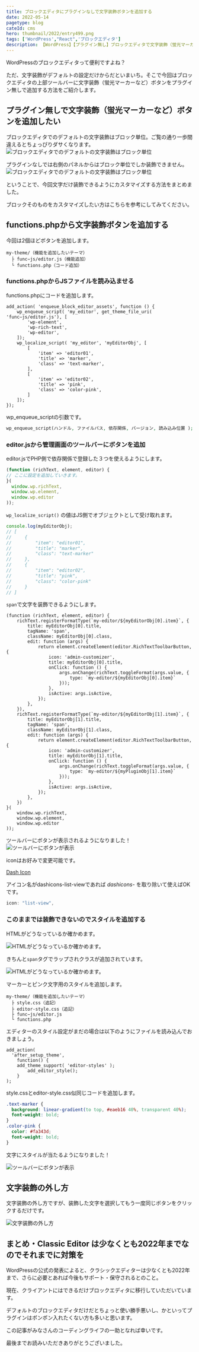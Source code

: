 ```yaml
---
title: ブロックエディタにプラグインなしで文字装飾ボタンを追加する
date: 2022-05-14
pagetype: blog
cateId: cms
hero: thumbnail/2022/entry499.png
tags: ['WordPress',"React",'ブロックエディタ']
description: 【WordPress】【プラグイン無し】ブロックエディタで文字装飾（蛍光マーカーなど）を上部ツールバーボタンから追加する方法をご紹介します。
---
```

WordPressのブロックエディタって便利ですよね？

ただ、文字装飾がデフォルトの設定だけからだといまいち。そこで今回はブロックエディタの上部ツールバーに文字装飾（蛍光マーカーなど）ボタンをプラグイン無しで追加する方法をご紹介します。
## プラグイン無しで文字装飾（蛍光マーカーなど）ボタンを追加したい
ブロックエディタでのデフォルトの文字装飾はブロック単位。ご覧の通り一歩間違えるとちょっぴりダサくなります。
![ブロックエディタでのデフォルトの文字装飾はブロック単位](./images/2022/05/entry499-6.png)

プラグインなしでは右側のパネルからはブロック単位でしか装飾できません。
![ブロックエディタでのデフォルトの文字装飾はブロック単位](./images/2022/05/entry499-7.png)

<msg txt="とても使い勝手が悪い！"></msg>

ということで、今回文字だけ装飾できるようにカスタマイズする方法をまとめました。

ブロックそのものをカスタマイズしたい方はこちらを参考にしてみてください。
  <card id="/blogs/entry488/"></card>

## functions.phpから文字装飾ボタンを追加する
今回は2個ほどボタンを追加します。
```
my-theme/（機能を追加したいテーマ）
  ├ func−js/editor.js（機能追加）
  └ functions.php（コード追加）
```
### functions.phpからJSファイルを読み込ませる
functions.phpにコードを追加します。

```php:title=functions.php
add_action( 'enqueue_block_editor_assets', function () {
	wp_enqueue_script( 'my_editor', get_theme_file_uri( 'func−js/editor.js'), [
		'wp-element',
		'wp-rich-text',
		'wp-editor',
	]);
	wp_localize_script( 'my_editor', 'myEditorObj', [
		[
			'item' => 'editor01',
			'title' => 'marker',
			'class' => 'text-marker',
		],
		[
			'item' => 'editor02',
			'title' => 'pink',
			'class' => 'color-pink',
		]
	]);
});
```
wp_enqueue_scriptの引数です。
```PHP
wp_enqueue_script(ハンドル, ファイルパス, 依存関係, バージョン, 読み込み位置 );
```
### editor.jsから管理画面のツールバーにボタンを追加
editor.jsでPHP側で依存関係で登録した３つを使えるようにします。

```js:title=editor.js
(function (richText, element, editor) {
// ここに設定を追加していきます。
}(
  window.wp.richText,
  window.wp.element,
  window.wp.editor
));
```
`wp_localize_script()` の値はJS側でオブジェクトとして受け取れます。
```js
console.log(myEditorObj);
// [
//     {
//         "item": "editor01",
//         "title": "marker",
//         "class": "text-marker"
//     },
//     {
//         "item": "editor02",
//         "title": "pink",
//         "class": "color-pink"
//     }
// ]
```
`span`で文字を装飾できるようにします。
```JS
(function (richText, element, editor) {
    richText.registerFormatType(`my-editor/${myEditorObj[0].item}`, {
        title: myEditorObj[0].title,
        tagName: 'span',
        className: myEditorObj[0].class,
        edit: function (args) {
            return element.createElement(editor.RichTextToolbarButton, {
                icon: 'admin-customizer',
                title: myEditorObj[0].title,
                onClick: function () {
                    args.onChange(richText.toggleFormat(args.value, {
                        type: `my-editor/${myEditorObj[0].item}`
                    }));
                },
                isActive: args.isActive,
            });
        },
    }),
    richText.registerFormatType(`my-editor/${myEditorObj[1].item}`, {
        title: myEditorObj[1].title,
        tagName: 'span',
        className: myEditorObj[1].class,
        edit: function (args) {
            return element.createElement(editor.RichTextToolbarButton, {
                icon: 'admin-customizer',
                title: myEditorObj[1].title,
                onClick: function () {
                    args.onChange(richText.toggleFormat(args.value, {
                        type: `my-editor/${myPluginObj[1].item}`
                    }));
                },
                isActive: args.isActive,
            });
        },
    })
}(
    window.wp.richText,
    window.wp.element,
    window.wp.editor
));
```
ツールバーにボタンが表示されるようになりました！
![ツールバーにボタンが表示](./images/2022/05/entry499-1.png)

iconはお好みで変更可能です。

[Dash Icon](https://developer.wordpress.org/resource/dashicons/)

アイコン名がdashicons-list-viewであれば *dashicons-* を取り除いて使えばOKです。
```js
icon: "list-view",
```
### このままでは装飾できないのでスタイルを追加する
HTMLがどうなっているか確かめます。

![HTMLがどうなっているか確かめます。](./images/2022/05/entry499-2.png)

きちんと`span`タグでラップされクラスが追加されています。

![HTMLがどうなっているか確かめます。](./images/2022/05/entry499-3.png)

マーカーとピンク文字用のスタイルを追加します。

```
my-theme/（機能を追加したいテーマ）
  ├ style.css（追記）
  ├ editor-style.css（追記）
  ├ func−js/editor.js
  └ functions.php
```

エディターのスタイル設定がまだの場合は以下のようにファイルを読み込んでおきましょう。

```PHP:title=functions.php
add_action(
  'after_setup_theme',
	function() {
    add_theme_support( 'editor-styles' );
		add_editor_style();
	}
);
```
style.cssとeditor-style.css似同じコードを追加します。

```css
.text-marker {
  background: linear-gradient(to top, #eaeb16 40%, transparent 40%);
  font-weight: bold;
}
.color-pink {
  color: #fa343d;
  font-weight: bold;
}
```
文字にスタイルが当たるようになりました！

![ツールバーにボタンが表示](./images/2022/05/entry499-4.png)

## 文字装飾の外し方
文字装飾の外し方ですが、装飾した文字を選択してもう一度同じボタンをクリックするだけです。

![文字装飾の外し方](./images/2022/05/entry499-5.png)

## まとめ・Classic Editor は少なくとも2022年までなのでそれまでに対策を
WordPressの公式の発表によると、クラシックエディターは少なくとも2022年まで、さらに必要とあれば今後もサポート・保守されるとのこと。

現在、クライアントにはできるだけブロックエディタに移行していただいています。

デフォルトのブロックエディタだけだとちょっと使い勝手悪いし、かといってプラグインはポンポン入れたくない方も多いと思います。

この記事がみなさんのコーディングライフの一助となれば幸いです。

最後までお読みいただきありがとうございました。

<prof></prof>
